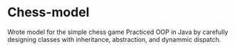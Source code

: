 # Chess-model
Wrote model for the simple chess game
Practiced OOP in Java by carefully designing classes with inheritance, abstraction, and dynammic dispatch.
